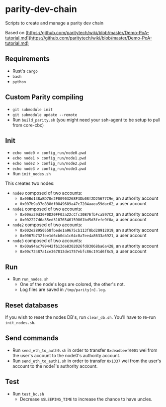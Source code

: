 # parity-dev-chain
Scripts to create and manage a parity dev chain

Based on [https://github.com/paritytech/wiki/blob/master/Demo-PoA-tutorial.md](https://github.com/paritytech/wiki/blob/master/Demo-PoA-tutorial.md)


## Requirements
- Rust's `cargo`
- `bash`
- `python`

## Custom Parity compiling
- `git submodule init`
- `git submodule update --remote`
- Run `build_parity.sh` (you might need your ssh-agent to be setup to pull from core-cbc)

## Init

- `echo node0 > config_run/node0.pwd`
- `echo node1 > config_run/node1.pwd`
- `echo node2 > config_run/node2.pwd`
- `echo node3 > config_run/node3.pwd`
- Run `init_nodes.sh`

This creates two nodes:
- `node0` composed of two accounts:
  - `0x00Bd138aBD70e2F00903268F3Db08f2D25677C9e`, an authority account
  - `0x007b9a37d838df0849689a47c7204aaea59dac62`, a user account
- `node1` composed of two accounts:
  - `0x00Aa39d30F0D20FF03a22cCfc30B7EfbFca597C2`, an authority account
  - `0x002227d6a35ed31076546159061bd5d3fefe9f0a`, a user account
- `node2` composed of two accounts:
  - `0x002e28950558fbede1a9675cb113f0bd20912019`, an authority account
  - `0x0067b732fee1d6cb0da1c64c0a7ee4a8633a6921`, a user account
- `node3` composed of two accounts:
  - `0x00a94ac799442fb13de8302026fd03068ba6a428`, an authority account
  - `0x00c72487a1ce367813de1757ebfc86c191d6f8c5`, a user account


## Run

- Run `run_nodes.sh`
  - One of the node's logs are colored, the other's not.
  - Log files are saved in `/tmp/parity[n].log`.

## Reset databases

If you wish to reset the nodes DB's, run `clear_db.sh`.
You'll have to re-run `init_nodes.sh`.

## Send commands

- Run `send_eth_to_auth0.sh` in order to transfer `0xdeadbeef0001` wei from the user's account to the node0's authority account.
- Run `send_eth_to_auth1.sh` in order to transfer `0x1337` wei from the user's account to the node1's authority account.

## Test

- Run `test_bc.sh`
  - Decrease `$SLEEPING_TIME` to increase the chance to have uncles.
